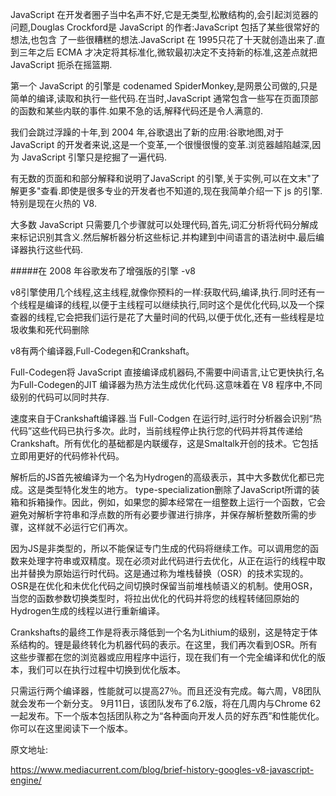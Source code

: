 JavaScript 在开发者圈子当中名声不好,它是无类型,松散结构的,会引起浏览器的问题,Douglas Crockford是 JavaScript 的作者:JavaScript 包括了某些很常好的想法,也包含 了一些很糟糕的想法.JavaScript 在 1995只花了十天就创造出来了.直到三年之后 ECMA 才决定将其标准化,微软最初决定不支持新的标准,这差点就把 JavaScript 扼杀在摇篮期.



第一个 JavaScript 的引擎是 codenamed SpiderMonkey,是网景公司做的,只是简单的编译,读取和执行一些代码.在当时,JavaScript 通常包含一些写在页面顶部的函数和某些内联的事件.如果不急的话,解释代码还是令人满意的.



我们会跳过浮躁的十年,到 2004 年,谷歌退出了新的应用:谷歌地图,对于JavaScript 的开发者来说,这是一个变革,一个很慢很慢的变革.浏览器越陷越深,因为 JavaScript 引擎只是挖掘了一遍代码.



有无数的页面和和部分解释和说明了JavaScript 的引擎,关于实例,可以在文末"了解更多"查看.即使是很多专业的开发者也不知道的,现在我简单介绍一下 js 的引擎.特别是现在火热的 V8.

大多数 JavaScript 只需要几个步骤就可以处理代码,首先,词汇分析将代码分解成来标记识别其含义.然后解析器分析这些标记.并构建到中间语言的语法树中.最后编译器执行这些代码.





#####在 2008 年谷歌发布了增强版的引擎 -v8



v8引擎使用几个线程,这主线程,就像你预料的一样:获取代码,编译,执行.同时还有一个线程是编译的线程,以便于主线程可以继续执行,同时这个是优化代码,以及一个探查器的线程,它会把我们运行是花了大量时间的代码,以便于优化,还有一些线程是垃圾收集和死代码删除



v8有两个编译器,Full-Codegen和Crankshaft。

Full-Codegen将 JavaScript 直接编译成机器码,不需要中间语言,让它更快执行,名为Full-Codegen的JIT 编译器为热方法生成优化代码.这意味着在 V8 程序中,不同级别的代码可以同时共存.



速度来自于Crankshaft编译器.当 Full-Codgen 在运行时,运行时分析器会识别“热代码”这些代码已执行多次。此时，当前线程停止执行您的代码并将其传递给Crankshaft。所有优化的基础都是内联缓存，这是Smaltalk开创的技术。它包括立即用更好的代码修补代码。

解析后的JS首先被编译为一个名为Hydrogen的高级表示，其中大多数优化都已完成。这是类型特化发生的地方。 type-specialization删除了JavaScript所谓的装箱和拆箱操作。因此，例如，如果您的脚本经常在一组整数上运行一个函数，它会避免对解析字符串和浮点数的所有必要步骤进行排序，并保存解析整数所需的步骤，这样就不必运行它们再次。

因为JS是非类型的，所以不能保证专门生成的代码将继续工作。可以调用您的函数来处理字符串或双精度。现在必须对此代码进行去优化，从正在运行的线程中取出并替换为原始运行时代码。这是通过称为堆栈替换（OSR）的技术实现的。 OSR是在优化和未优化代码之间切换时保留当前堆栈帧语义的机制。使用OSR，当您的函数参数切换类型时，将拉出优化的代码并将您的线程转储回原始的Hydrogen生成的线程以进行重新编译。

Crankshafts的最终工作是将表示降低到一个名为Lithium的级别，这是特定于体系结构的。锂是最终转化为机器代码的表示。在这里，我们再次看到OSR。所有这些步骤都在您的浏览器或应用程序中运行，现在我们有一个完全编译和优化的版本，我们可以在执行过程中切换到优化版本。

只需运行两个编译器，性能就可以提高27％。而且还没有完成。每六周，V8团队就会发布一个新分支。 9月11日，该团队发布了6.2版，将在几周内与Chrome 62一起发布。下一个版本包括团队称之为“各种面向开发人员的好东西”和性能优化。你可以在这里阅读下一个版本。







原文地址:

https://www.mediacurrent.com/blog/brief-history-googles-v8-javascript-engine/

